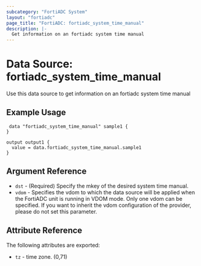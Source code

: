 ```yaml
---
subcategory: "FortiADC System"
layout: "fortiadc"
page_title: "FortiADC: fortiadc_system_time_manual"
description: |-
  Get information on an fortiadc system time manual
---
```


# Data Source: fortiadc_system_time_manual
Use this data source to get information on an fortiadc system time manual

## Example Usage

```hcl
 data "fortiadc_system_time_manual" sample1 {
}

output output1 {
  value = data.fortiadc_system_time_manual.sample1
}
```

## Argument Reference
* `dst` - (Required) Specify the mkey of the desired  system time manual.
* `vdom` - Specifies the vdom to which the data source will be applied when the FortiADC unit is running in VDOM mode. Only one vdom can be specified. If you want to inherit the vdom configuration of the provider, please do not set this parameter.


## Attribute Reference

The following attributes are exported:

* `tz` - time zone. (0,71)

